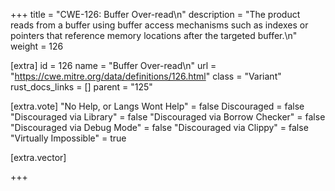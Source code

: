 +++
title = "CWE-126: Buffer Over-read\n"
description = "The product reads from a buffer using buffer access mechanisms such as indexes or pointers that reference memory locations after the targeted buffer.\n"
weight = 126

[extra]
id = 126
name = "Buffer Over-read\n"
url = "https://cwe.mitre.org/data/definitions/126.html"
class = "Variant"
rust_docs_links = []
parent = "125"

[extra.vote]
"No Help, or Langs Wont Help" = false
Discouraged = false
"Discouraged via Library" = false
"Discouraged via Borrow Checker" = false
"Discouraged via Debug Mode" = false
"Discouraged via Clippy" = false
"Virtually Impossible" = true

[extra.vector]

+++